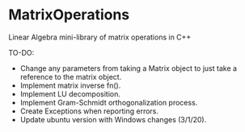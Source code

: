 # MatrixOperations
Linear Algebra mini-library of matrix operations in C++


TO-DO:
-	Change any parameters from taking a Matrix object to just take a reference to the matrix object. 
-	Implement matrix inverse fn().
-	Implement LU decomposition.
-	Implement Gram-Schmidt orthogonalization process.
-	Create Exceptions when reporting errors.
-	Update ubuntu version with Windows changes (3/1/20).
